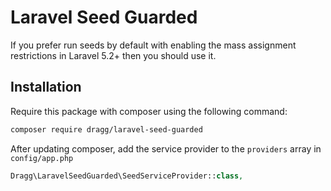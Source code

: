 # Laravel Seed Guarded

If you prefer run seeds by default with enabling the mass assignment restrictions in Laravel 5.2+ then you should use it.

## Installation

Require this package with composer using the following command:

```bash
composer require dragg/laravel-seed-guarded
```

After updating composer, add the service provider to the `providers` array in `config/app.php`

```php
Dragg\LaravelSeedGuarded\SeedServiceProvider::class,
```
